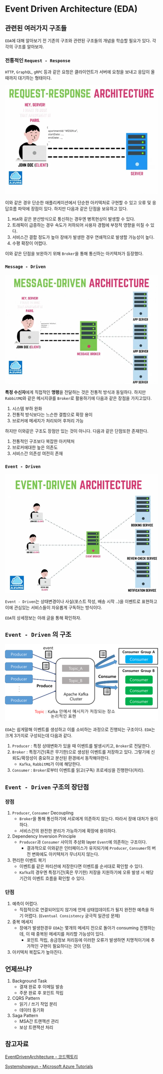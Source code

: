 # Event Driven Architecture (EDA)

## 관련된 여러가지 구조들

`EDA`에 대해 알아보기 전 기존의 구조와 관련된 구조들의 개념을 학습할 필요가 있다. 각각의 구조를 알아보자.

### 전통적인 `Request - Response`

`HTTP`, `GraphQL`, `gRPC` 등과 같은 요청은 클라이언트가 서버에 요청을 보내고 응답이 올때까지 대기하는 형태이다.

![Synchronous Networking](request-response-architecture.webp)

이와 같은 경우 단순한 애플리케이션에서 단순한 아키텍처로 구현할 수 있고 오류 및 응답흐름 파악에 장점이 있다. 하지만 다음과 같은 단점을 보유하고 있다.

1. `MSA`와 같은 분산방식으로 통신하는 경우엔 병목현상이 발생할 수 있다.
2. 트래픽이 급증하는 경우 속도가 저하되어 사용자 경험에 부정적 영향을 미칠 수 있다.
3. 서비스간 결합 정도가 높아 장애가 발생한 경우 연쇄적으로 발생할 가능성이 높다.
4. 수평 확장이 어렵다.

이와 같은 단점을 보완하기 위해 `Broker`을 통해 통신하는 아키텍처가 등장했다.

### `Message - Driven`

![message-driven](message-driven-architecture.webp)

**특정 수신자**에게 직접적인 **명령**을 전달하는 것은 전통적 방식과 동일하다. 하지만 `RabbitMQ`와 같은 메시지큐를 `Broker`로 활용하기에 다음과 같은 장점을 가지고있다.

1. 시스템 부하 완화
2. 전통적 방식보다는 느슨한 결합으로 확장 용이
3. 브로커에 메세지가 처리되어 후처리 가능

하지만 이와같은 구조도 장점만 있는 것이 아니다. 다음과 같은 단점또한 존재한다.

1. 전통적인 구조보다 복잡한 아키텍처
2. 브로커에대한 높은 의존도
3. 서비스간 의존성 여전히 존재

### `Event - Driven`

![event-driven](event-driven-architecture.webp)

`Event - Driven`는 상태변경이나 사실(포스트 작성, 배송 시작 ..)을 이벤트로 표현하고 이에 관심있는 서비스들이 자유롭게 구독하는 방식이다.

`EDA`의 상세정보는 아래 글을 통해 확인하자.

## `Event - Driven` 의 구조

![eda-kafka](eda-kafka.png)

`EDA`는 쉽게말해 이벤트를 생성하고 이를 소비하는 과정으로 진행되는 구조이다. `EDA`는 크게 3가지로 구성되는데 다음과 같다.

1. `Producer` : 특정 상태변화가 있을 때 이벤트를 발생시키고, `Broker`로 전달한다.
2. `Broker` : 특정기간(혹은 무기한)으로 생성된 이벤트를 저장하고 있다. 그렇기에 신뢰도/확장성이 중요하고 분산된 환경에서 동작해야한다.
   - `Kafka`, `RabbitMQ`가 이에 해당한다.
3. `Consumer` : `Broker`로부터 이벤트를 읽고(구독) 프로세싱을 진행한다(처리).

## `Event - Driven` 구조의 장단점

### 장점

1. `Producer`, `Consumer` Decoupling
   - `Broker`을 통해 통신하기에 서로에게 의존하지 않는다. 따라서 장애 대처가 용이하다.
   - 서비스간의 완전한 분리가 가능하기에 확장에 용이하다.
2. Dependency Inversion Principle
   - `Producer`과 `Consumer` 사이의 추상화 layer `Event`에 의존하는 구조이다.
     - 결과적으로 이와같은 인터페이스가 유지되기에 `Producer`, `Consumer`의 버전 변화에도 아키텍처가 무너지지 않는다.
3. 편리한 이벤트 복기
   - 이벤트를 같은 파티션에 저장한다면 이벤트를 순서대로 확인할 수 있다.
   - `Kafka`의 경우엔 특정기간(혹은 무기한) 저장을 지원하기에 오류 발생 시 해당 기간의 이벤트 흐름을 확인할 수 있다.

### 단점

1. 예측이 어렵다.
   - 직접적으로 연결되어있지 않기에 언제 상태업데이트가 될지 완전한 예측을 하기 어렵다. (`Eventual Consistency` 궁극적 일관성 문제)
2. 중복 메세지
   - 장애가 발생한경우 `EDA`는 몇개의 메세지 전으로 돌아가 consuming 진행하는데, 이 때 중복된 메세지를 처리할 가능성이 있다.
     - 포인트 적립, 송금정보 처리등에 이러한 오류가 발생하면 치명적이기에 추가적인 구현이 필요하다는 것이 단점.
3. 아키텍처 복잡도가 높아진다.

## 언제쓰냐?

1. Background Task
    - 결재 완료 후 이메일 발송
    - 주문 완료 후 포인트 적립
2. CQRS Pattern
    - 읽기 / 쓰기 작업 분리
    - 데이터 동기화
3. Saga Pattern
   - MSA간 트랜잭션 관리
   - 보상 트랜잭션 처리

## 참고자료

[EventDrivenArchitecture - 코드팩토리](https://youtu.be/qZ8F7tj4GHg?si=RGAkZrkHoJJTP8l0)

[Systemshowgun - Microsoft Azure Tutorials](https://systemshogun.com/p/intro-to-message-driven-and-event)